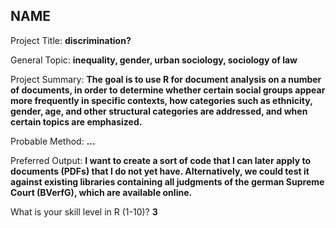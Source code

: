 ## NAME

Project Title: **discrimination?**
<!-- Preferably one word or an abbreviation -->

General Topic: **inequality, gender, urban sociology, sociology of law**
<!-- What is your general topic / research field of interest (e.g., gender, extremism, social movements)? -->

Project Summary: **The goal is to use R for document analysis on a number of documents, in order to determine whether certain social groups appear more frequently in specific contexts, how categories such as ethnicity, gender, age, and other structural categories are addressed, and when certain topics are emphasized.**
<!-- What is your specific research idea, if you have one? -->

Probable Method: **...**
<!-- What would your preferred method of analysis be? And how do you rate your own skill level with that method? -->

Preferred Output: **I want to create a sort of code that I can later apply to documents (PDFs) that I do not yet have. Alternatively, we could test it against existing libraries containing all judgments of the german Supreme Court (BVerfG), which are available online.**
<!-- What is your preferred outcome of this group work, i.e. do you want to continue working on this project after the Summer Institute and possibly develop it into a paper OR do you "just" want to use it as practice in the context of this Summer Institute? -->

What is your skill level in R (1-10)? **3**
